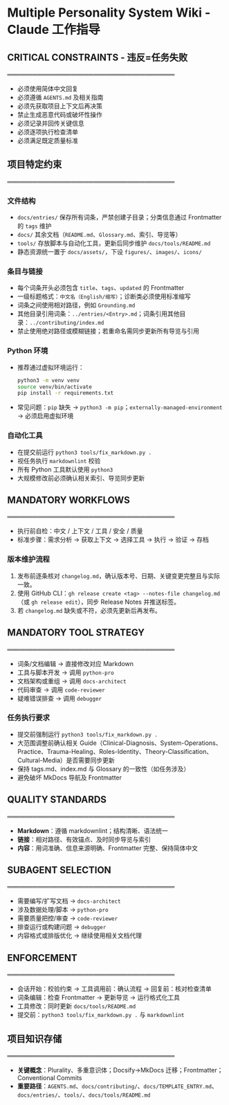 # Multiple Personality System Wiki - Claude 工作指导

## CRITICAL CONSTRAINTS - 违反=任务失败

═══════════════════════════════════════

- 必须使用简体中文回复
- 必须遵循 `AGENTS.md` 及相关指南
- 必须先获取项目上下文后再决策
- 禁止生成恶意代码或破坏性操作
- 必须记录并回传关键信息
- 必须逐项执行检查清单
- 必须满足既定质量标准

## 项目特定约束

═══════════════════════════════════════

### 文件结构

- `docs/entries/` 保存所有词条，严禁创建子目录；分类信息通过 Frontmatter 的 `tags` 维护
- `docs/` 其余文档（`README.md`、`Glossary.md`、索引、导览等）
- `tools/` 存放脚本与自动化工具，更新后同步维护 `docs/tools/README.md`
- 静态资源统一置于 `docs/assets/`，下设 `figures/`、`images/`、`icons/`

### 条目与链接

- 每个词条开头必须包含 `title`、`tags`、`updated` 的 Frontmatter
- 一级标题格式：`中文名（English/缩写）`；诊断类必须使用标准缩写
- 词条之间使用相对路径，例如 `Grounding.md`
- 其他目录引用词条：`../entries/<Entry>.md`；词条引用其他目录：`../contributing/index.md`
- 禁止使用绝对路径或模糊链接；若重命名需同步更新所有导览与引用

### Python 环境

- 推荐通过虚拟环境运行：

  ```bash
  python3 -m venv venv
  source venv/bin/activate
  pip install -r requirements.txt
  ```

- 常见问题：`pip` 缺失 → `python3 -m pip`；`externally-managed-environment` → 必须启用虚拟环境

### 自动化工具

- 在提交前运行 `python3 tools/fix_markdown.py .`
- 视任务执行 `markdownlint` 校验
- 所有 Python 工具默认使用 `python3`
- 大规模修改前必须确认相关索引、导览同步更新

## MANDATORY WORKFLOWS

═══════════════════════════════════════

- 执行前自检：中文 / 上下文 / 工具 / 安全 / 质量
- 标准步骤：需求分析 → 获取上下文 → 选择工具 → 执行 → 验证 → 存档

### 版本维护流程

1. 发布前逐条核对 `changelog.md`，确认版本号、日期、关键变更完整且与实际一致。
2. 使用 GitHub CLI：`gh release create <tag> --notes-file changelog.md`（或 `gh release edit`），同步 Release Notes 并推送标签。
3. 若 `changelog.md` 缺失或不符，必须先更新后再发布。

## MANDATORY TOOL STRATEGY

═══════════════════════════════════════

- 词条/文档编辑 → 直接修改对应 Markdown
- 工具与脚本开发 → 调用 `python-pro`
- 文档架构或重组 → 调用 `docs-architect`
- 代码审查 → 调用 `code-reviewer`
- 疑难错误排查 → 调用 `debugger`

### 任务执行要求

- 提交前强制运行 `python3 tools/fix_markdown.py .`
- 大范围调整前确认相关 Guide（Clinical-Diagnosis、System-Operations、Practice、Trauma-Healing、Roles-Identity、Theory-Classification、Cultural-Media）是否需要同步更新
- 保持 tags.md、index.md 与 Glossary 的一致性（如任务涉及）
- 避免破坏 MkDocs 导航及 Frontmatter

## QUALITY STANDARDS

═══════════════════════════════════════

- **Markdown**：遵循 markdownlint；结构清晰、语法统一
- **链接**：相对路径、有效锚点、及时同步导览与索引
- **内容**：用词准确、信息来源明确、Frontmatter 完整、保持简体中文

## SUBAGENT SELECTION

═══════════════════════════════════════

- 需要编写/扩写文档 → `docs-architect`
- 涉及数据处理/脚本 → `python-pro`
- 需要质量把控/审查 → `code-reviewer`
- 排查运行或构建问题 → `debugger`
- 内容格式或排版优化 → 继续使用相关文档代理

## ENFORCEMENT

═══════════════════════════════════════

- 会话开始：校验约束 → 工具调用前：确认流程 → 回复前：核对检查清单
- 词条编辑：检查 Frontmatter → 更新导览 → 运行格式化工具
- 工具修改：同时更新 `docs/tools/README.md`
- 提交前：`python3 tools/fix_markdown.py .` 与 `markdownlint`

## 项目知识存储

═══════════════════════════════════════

- **关键概念**：Plurality、多重意识体；Docsify→MkDocs 迁移；Frontmatter；Conventional Commits
- **重要路径**：`AGENTS.md`、`docs/contributing/`、`docs/TEMPLATE_ENTRY.md`、`docs/entries/`、`tools/`、`docs/tools/README.md`
